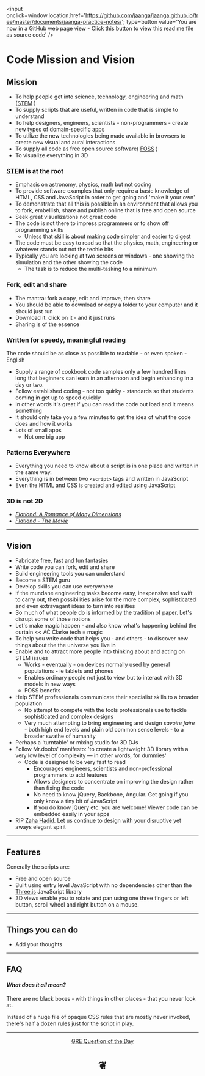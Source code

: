 <span style=display:none; >[You are now in a GitHub source code view - click this link to view this read me file as a web page]
( http://jaanga.github.io/documents/jaanga-practice-notes/ "View file as a web page." ) </span>
<input onclick=window.location.href='https://github.com/jaanga/jaanga.github.io/tree/master/documents/jaanga-practice-notes/'; type=button  value='You are now in a GitHub web page view - Click this button to view this read me file as source code' />


Code Mission and Vision
===


## Mission

<!--

The general format is an adaptation of the ideas developed in Alexander's _et al_ 
[A Pattern Language]( https://books.google.com/books?id=hwAHmktpk5IC&pg=PR10#v=onepage&q&f=false ) - as summarized on page 10.

Each pattern describes a problem which occurs over and over again in our environment, 
and then describes the core of the solution to that problem, 
in such a way that you can use this solution a million times over, without ever doing it the same way twice.

Patterns are descriptions of common problems and proposal for the solutions that 
can be used repeatedly every time the problem is encountered and producing an different outcome.

-->

* To help people get into science, technology, engineering and math ([STEM]( https://en.wikipedia.org/wiki/Science,_Technology,_Engineering,_and_Mathematics ) )
* To supply scripts that are useful, written in code that is simple to understand
* To help designers, engineers, scientists - non-programmers - create new types of domain-specific apps
* To utilize the new technologies being made available in browsers to create new visual and aural interactions
* To supply all code as free open source software( [FOSS]( https://en.wikipedia.org/wiki/Free_and_open-source_software ) )
* To visualize everything in 3D


### [STEM]( https://en.wikipedia.org/wiki/Science,_technology,_engineering,_and_mathematics ) is at the root

* Emphasis on astronomy, physics, math but not coding
* To provide software examples that only require a basic knowledge of HTML, CSS and JavaScript in order to get going and 'make it your own'
* To demonstrate that all this is possible in an environment that allows you to fork, embellish, share and publish online that is free and open source
* Seek great visualizations not great code
* The code is not there to impress programmers or to show off programming skills
	* Unless that skill is about making code simpler and easier to digest
* The code must be easy to read so that the physics, math, engineering or whatever stands out not the techie bits
* Typically you are looking at two screens or windows - one showing the simulation and the other showing the code
	* The task is to reduce the multi-tasking to a minimum


### Fork, edit and share

* The mantra: fork a copy, edit and improve, then share
* You should be able to download or copy a folder to your computer and it should just run
* Download it. click on it - and it just runs
* Sharing is of the essence


### Written for speedy, meaningful reading

The code should be as close as possible to readable - or even spoken - English

* Supply a range of cookbook code samples only a few hundred lines long that beginners can learn in an afternoon and begin enhancing in a day or two.
* Follow established coding - not too quirky - standards so that students coming in get up to speed quickly
* In other words it's great if you can read the code out load and it means something
* It should only take you a few minutes to get the idea of what the code does and how it works
* Lots of small apps
	* Not one big app


### Patterns Everywhere

* Everything you need to know about a script is in one place and written in the same way.
* Everything is in between two `<script>` tags and written in JavaScript
* Even the HTML and CSS is created and edited using JavaScript

### 3D is not 2D

* [_Flatland: A Romance of Many Dimensions_]( https://en.wikipedia.org/wiki/Flatland )
* [_Flatland - The Movie_]( http://www.flatlandthemovie.com/ )

***
## Vision

<!--  a descriptive picture of a desired future state -->

* Fabricate free, fast and fun fantasies
* Write code you can fork, edit and share
* Build engineering tools you can understand
* Become a STEM guru 
* Develop skills you can use everywhere
* If the mundane engineering tasks become easy, inexpensive and swift to carry out, 
then possibilities arise for the more complex, sophisticated and even extravagant ideas to turn into realities
* So much of what people do is informed by the tradition of paper. Let's disrupt some of those notions
* Let's make magic happen - and also know what's happening behind the curtain << AC Clarke tech = magic
* To help you write code that helps you - and others - to discover new things about the the universe you live in
* Enable and to attract more people into thinking about and acting on STEM issues
	* Works - eventually - on devices normally used by general populations - ie tablets and phones
	* Enables ordinary people not just to view but to interact with 3D models in new ways
	* FOSS benefits
* Help STEM professionals communicate their specialist skills to a broader population 
	* No attempt to compete with the tools professionals use to tackle sophisticated and complex designs
	* Very much attempting to bring engineering and design _savoire faire_ - both high end levels and plain old common sense levels - to a broader swathe of humanity 
* Perhaps a 'turntable' or mixing studio for 3D DJs
* Follow Mr.doobs' manifesto: 'to create a lightweight 3D library with a very low level of complexity — in other words, for dummies'
	* Code is designed to be very fast to read
		* Encourages engineers, scientists and non-professional programmers to add features
		* Allows designers to concentrate on improving the design rather than fixing the code
		* No need to know jQuery, Backbone, Angular. Get going if you only know a tiny bit of JavaScript
		* If you do know jQuery etc: you are welcome! Viewer code can be embedded easily in your apps
* RIP [Zaha Hadid]( https://en.wikipedia.org/wiki/Zaha_Hadid ). Let us continue to design with your disruptive yet aways elegant spirit



***
## Features

Generally the scripts are:

* Free and open source
* Built using entry level JavaScript with no dependencies other than the [Three.js]( https://threejs.org) JavaScript library
* 3D views enable you to rotate and pan using one three fingers or left button, scroll wheel and right button on a mouse. 

***
## Things you can do

* Add your thoughts

***
## FAQ

#### _What does it all mean?_

There are no black boxes - with things in other places - that you never look at.

Instead of a huge file of opaque CSS rules that are mostly never invoked, there's half a dozen rules just for the script in play.

***

<center title='This is called a dingbat. It indicates the end of things. Bye for now...' >

[GRE Question of the Day]( http://www.grequestionaday.com/ )

# <a href=javascript:window.scrollTo(0,0); style=text-decoration:none; > ❦ </a>

</center>

